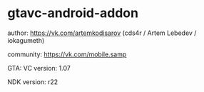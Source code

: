 # gtavc-android-addon
author: https://vk.com/artemkodisarov (cds4r / Artem Lebedev / iokagumeth) 

community: https://vk.com/mobile.samp

GTA: VC version: 1.07

NDK version: r22
